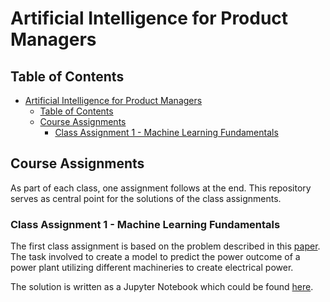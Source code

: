 # Artificial Intelligence for Product Managers

## Table of Contents
- [Artificial Intelligence for Product Managers](#artificial-intelligence-for-product-managers)
  - [Table of Contents](#table-of-contents)
  - [Course Assignments](#course-assignments)
    - [Class Assignment 1 - Machine Learning Fundamentals](#class-assignment-1---machine-learning-fundamentals)

## Course Assignments

As part of each class, one assignment follows at the end. This repository serves as central point for the solutions of the class assignments.

### Class Assignment 1 - Machine Learning Fundamentals

The first class assignment is based on the problem described in this [paper](https://www.researchgate.net/publication/261030021_Prediction_of_full_load_electrical_power_output_of_a_base_load_operated_combined_cycle_power_plant_using_machine_learning_methods). The task involved to create a model to predict the power outcome of a power plant utilizing different machineries to create electrical power.

The solution is written as a Jupyter Notebook which could be found [here](assignment_one/CCPP_Analysis.ipynb).
